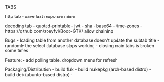 TABS

http tab
	- save last response mime

decoding tab
	- quoted-printable
	- jwt
	- sha
	- base64
	- time-zones
	- https://github.com/zoeyfyi/Boop-GTK/
		allow chaining

Bugs
	- loading table from another database doesn't update the subtab title
	- randomly the select database stops working
	- closing main tabs is broken some times

Feature:
	- add polling table. dropdown menu for refresh


Packaging/Distribution
	- build flak
	- build makepkg (arch-based distro)
	- build deb (ubunto-based distro)
	-

